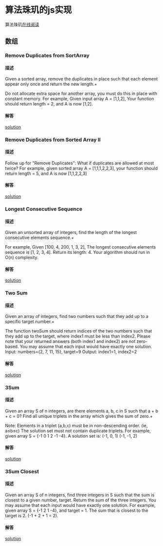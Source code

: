 # 算法珠玑的js实现
  算法珠玑[在线阅读](https://www.gitbook.com/book/soulmachine/algorithm-essentials/details)
  
## 数组

### Remove Duplicates from SortArray

#### 描述

Given a sorted array, remove the duplicates in place such that each element appear only once and return the new length.+

Do not allocate extra space for another array, you must do this in place with constant memory.
For example, Given input array A = [1,1,2],
Your function should return length = 2, and A is now [1,2].

#### 解答

[solution](./src/数组/remove-duplicates-from-sorted-array/solution.js)

### Remove Duplicates from Sorted Array II

#### 描述

Follow up for "Remove Duplicates": What if duplicates are allowed at most twice?
For example, given sorted array A = [1,1,1,2,2,3], your function should return length = 5, and A is now [1,1,2,2,3]

#### 解答

[solution](./src/数组/remove-duplicates-from-sorted-array-II/solution.js)

### Longest Consecutive Sequence

#### 描述

Given an unsorted array of integers, find the length of the longest consecutive elements sequence.+

For example, Given [100, 4, 200, 1, 3, 2], The longest consecutive elements sequence is [1, 2, 3, 4]. Return its length: 4.
Your algorithm should run in O(n) complexity.

#### 解答

[solution](./src/数组/longest-consecutive-sequence/solution.js)

### Two Sum

#### 描述

Given an array of integers, find two numbers such that they add up to a specific target number.+

The function twoSum should return indices of the two numbers such that they add up to the target, where index1 must be less than index2. Please note that your returned answers (both index1 and index2) are not zero-based.
You may assume that each input would have exactly one solution.
Input: numbers={2, 7, 11, 15}, target=9
Output: index1=1, index2=2

#### 解答

[solution](./src/数组/two-sum/solution.js)

### 3Sum

#### 描述

Given an array S of n integers, are there elements a, b, c in S such that a + b + c = 0? Find all unique triplets in the array which gives the sum of zero.+

Note:
Elements in a triplet (a,b,c) must be in non-descending order. (ie, a≤b≤c)
The solution set must not contain duplicate triplets.
For example, given array S = {-1 0 1 2 -1 -4}.
A solution set is:
(-1, 0, 1)
(-1, -1, 2)

#### 解答

[solution](./src/数组/3Sum/solution.js)

### 3Sum Closest

#### 描述

Given an array S of n integers, find three integers in S such that the sum is closest to a given number, target. Return the sum of the three integers. You may assume that each input would have exactly one solution.
For example, given array S = {-1 2 1 -4}, and target = 1.
The sum that is closest to the target is 2. (-1 + 2 + 1 = 2).

#### 解答

[solution](./src/数组/3Sum-closest/solution.js)

